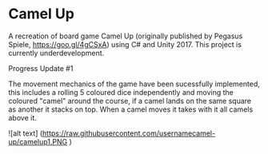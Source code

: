 # Camel Up
A recreation of board game Camel Up (originally published by Pegasus Spiele, https://goo.gl/4gCSxA) using C# and Unity 2017. This project is currently underdevelopment. 

Progress Update #1

The movement mechanics of the game have been sucessfully implemented, this includes a rolling 5 coloured dice independently and moving the coloured "camel" around the course, if a camel lands on the same square as another it stacks on top. When a camel moves it takes with it all camels above it. 

![alt text] (https://raw.githubusercontent.com/usernamecamel-up/camelup1.PNG )
